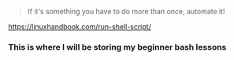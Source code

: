 >If it's something you have to do more than once, automate it!

https://linuxhandbook.com/run-shell-script/

### This is where I will be storing my beginner bash lessons